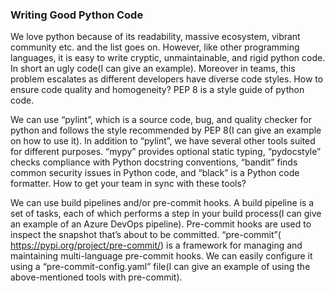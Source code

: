 ### Writing Good Python Code

We love python because of its readability, massive ecosystem, vibrant community etc. and the list goes on. 
However, like other programming languages, it is easy to write cryptic, unmaintainable, and rigid python code. In short an ugly code(I can give an example). Moreover in teams, this problem escalates as different developers have diverse code styles. How to ensure code quality and homogeneity? 
PEP 8 is a style guide of python code. 

We can use “pylint”, which is a source code, bug, and quality checker for python and follows the style recommended by PEP 8(I can give an example on how to use it). In addition to “pylint”, we have several other tools suited for different purposes. “mypy” provides optional static typing, “pydocstyle” checks compliance with Python docstring conventions, “bandit” finds common security issues in Python code, and “black” is a Python code formatter. How to get your team in sync with these tools?

We can use build pipelines and/or pre-commit hooks. A build pipeline is a set of tasks, each of which performs a step in your build process(I can give an example of an Azure DevOps pipeline). Pre-commit hooks are used to inspect the snapshot that’s about to be committed. “pre-commit”( https://pypi.org/project/pre-commit/) is a framework for managing and maintaining multi-language pre-commit hooks. We can easily configure it using a “pre-commit-config.yaml” file(I can give an example of using the above-mentioned tools with pre-commit).
